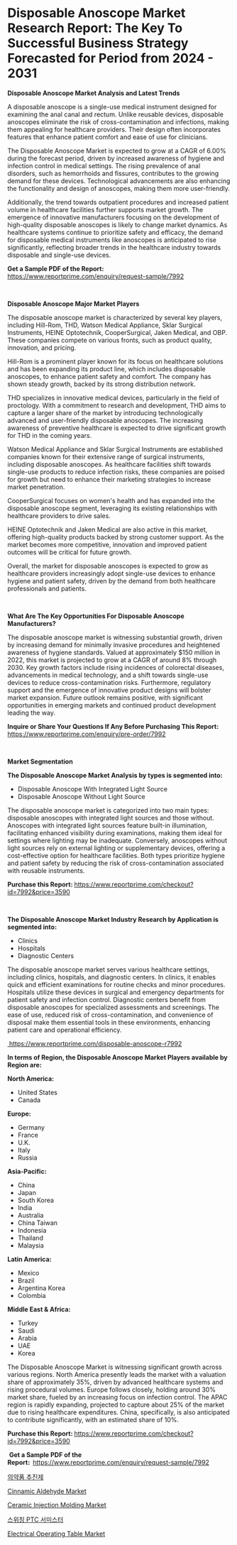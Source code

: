 <p><h1>Disposable Anoscope Market Research Report: The Key To Successful Business Strategy Forecasted for Period from 2024 - 2031</h1></p><p><strong>Disposable Anoscope Market Analysis and Latest Trends</strong></p>
<p><p>A disposable anoscope is a single-use medical instrument designed for examining the anal canal and rectum. Unlike reusable devices, disposable anoscopes eliminate the risk of cross-contamination and infections, making them appealing for healthcare providers. Their design often incorporates features that enhance patient comfort and ease of use for clinicians.</p><p>The Disposable Anoscope Market is expected to grow at a CAGR of 6.00% during the forecast period, driven by increased awareness of hygiene and infection control in medical settings. The rising prevalence of anal disorders, such as hemorrhoids and fissures, contributes to the growing demand for these devices. Technological advancements are also enhancing the functionality and design of anoscopes, making them more user-friendly.</p><p>Additionally, the trend towards outpatient procedures and increased patient volume in healthcare facilities further supports market growth. The emergence of innovative manufacturers focusing on the development of high-quality disposable anoscopes is likely to change market dynamics. As healthcare systems continue to prioritize safety and efficacy, the demand for disposable medical instruments like anoscopes is anticipated to rise significantly, reflecting broader trends in the healthcare industry towards disposable and single-use devices.</p></p>
<p><strong>Get a Sample PDF of the Report:&nbsp;</strong> <a href="https://www.reportprime.com/enquiry/request-sample/7992">https://www.reportprime.com/enquiry/request-sample/7992</a></p>
<p>&nbsp;</p>
<p><strong>Disposable Anoscope Major Market Players</strong></p>
<p><p>The disposable anoscope market is characterized by several key players, including Hill-Rom, THD, Watson Medical Appliance, Sklar Surgical Instruments, HEINE Optotechnik, CooperSurgical, Jaken Medical, and OBP. These companies compete on various fronts, such as product quality, innovation, and pricing.</p><p>Hill-Rom is a prominent player known for its focus on healthcare solutions and has been expanding its product line, which includes disposable anoscopes, to enhance patient safety and comfort. The company has shown steady growth, backed by its strong distribution network.</p><p>THD specializes in innovative medical devices, particularly in the field of proctology. With a commitment to research and development, THD aims to capture a larger share of the market by introducing technologically advanced and user-friendly disposable anoscopes. The increasing awareness of preventive healthcare is expected to drive significant growth for THD in the coming years.</p><p>Watson Medical Appliance and Sklar Surgical Instruments are established companies known for their extensive range of surgical instruments, including disposable anoscopes. As healthcare facilities shift towards single-use products to reduce infection risks, these companies are poised for growth but need to enhance their marketing strategies to increase market penetration.</p><p>CooperSurgical focuses on women's health and has expanded into the disposable anoscope segment, leveraging its existing relationships with healthcare providers to drive sales.</p><p>HEINE Optotechnik and Jaken Medical are also active in this market, offering high-quality products backed by strong customer support. As the market becomes more competitive, innovation and improved patient outcomes will be critical for future growth.</p><p>Overall, the market for disposable anoscopes is expected to grow as healthcare providers increasingly adopt single-use devices to enhance hygiene and patient safety, driven by the demand from both healthcare professionals and patients.</p></p>
<p>&nbsp;</p>
<p><strong>What Are The Key Opportunities For Disposable Anoscope Manufacturers?</strong></p>
<p><p>The disposable anoscope market is witnessing substantial growth, driven by increasing demand for minimally invasive procedures and heightened awareness of hygiene standards. Valued at approximately $150 million in 2022, this market is projected to grow at a CAGR of around 8% through 2030. Key growth factors include rising incidences of colorectal diseases, advancements in medical technology, and a shift towards single-use devices to reduce cross-contamination risks. Furthermore, regulatory support and the emergence of innovative product designs will bolster market expansion. Future outlook remains positive, with significant opportunities in emerging markets and continued product development leading the way.</p></p>
<p><strong>Inquire or Share Your Questions If Any Before Purchasing This Report:</strong> <a href="https://www.reportprime.com/enquiry/pre-order/7992">https://www.reportprime.com/enquiry/pre-order/7992</a></p>
<p>&nbsp;</p>
<p><strong>Market Segmentation</strong></p>
<p><strong>The Disposable Anoscope Market Analysis by types is segmented into:</strong></p>
<p><ul><li>Disposable Anoscope With Integrated Light Source</li><li>Disposable Anoscope Without Light Source</li></ul></p>
<p><p>The disposable anoscope market is categorized into two main types: disposable anoscopes with integrated light sources and those without. Anoscopes with integrated light sources feature built-in illumination, facilitating enhanced visibility during examinations, making them ideal for settings where lighting may be inadequate. Conversely, anoscopes without light sources rely on external lighting or supplementary devices, offering a cost-effective option for healthcare facilities. Both types prioritize hygiene and patient safety by reducing the risk of cross-contamination associated with reusable instruments.</p></p>
<p><strong>Purchase this Report:&nbsp;</strong><a href="https://www.reportprime.com/checkout?id=7992&price=3590">https://www.reportprime.com/checkout?id=7992&price=3590</a></p>
<p>&nbsp;</p>
<p><strong>The Disposable Anoscope Market Industry Research by Application is segmented into:</strong></p>
<p><ul><li>Clinics</li><li>Hospitals</li><li>Diagnostic Centers</li></ul></p>
<p><p>The disposable anoscope market serves various healthcare settings, including clinics, hospitals, and diagnostic centers. In clinics, it enables quick and efficient examinations for routine checks and minor procedures. Hospitals utilize these devices in surgical and emergency departments for patient safety and infection control. Diagnostic centers benefit from disposable anoscopes for specialized assessments and screenings. The ease of use, reduced risk of cross-contamination, and convenience of disposal make them essential tools in these environments, enhancing patient care and operational efficiency.</p></p>
<p><a href="https://www.reportprime.com/disposable-anoscope-r7992">&nbsp;https://www.reportprime.com/disposable-anoscope-r7992</a></p>
<p><strong>In terms of Region, the Disposable Anoscope Market Players available by Region are:</strong></p>
<p>
    <p> <strong> North America: </strong>
        <ul>
            <li>United States</li>
            <li>Canada</li>
        </ul>
        </p> 
    <p> <strong> Europe: </strong>
        <ul>
            <li>Germany</li>
            <li>France</li>
            <li>U.K.</li>
            <li>Italy</li>
            <li>Russia</li>
        </ul>
        </p> 
    <p> <strong> Asia-Pacific: </strong>
        <ul>
            <li>China</li>
            <li>Japan</li>
            <li>South Korea</li>
            <li>India</li>
            <li>Australia</li>
            <li>China Taiwan</li>
            <li>Indonesia</li>
            <li>Thailand</li>
            <li>Malaysia</li>
        </ul>
        </p> 
    <p> <strong> Latin America: </strong>
        <ul>
            <li>Mexico</li>
            <li>Brazil</li>
            <li>Argentina Korea</li>
            <li>Colombia</li>
        </ul>
        </p> 
    <p> <strong> Middle East & Africa: </strong>
        <ul>
            <li>Turkey</li>
            <li>Saudi</li>
            <li>Arabia</li>
            <li>UAE</li>
            <li>Korea</li>
        </ul>
    </p>
    </p>
<p><p>The Disposable Anoscope Market is witnessing significant growth across various regions. North America presently leads the market with a valuation share of approximately 35%, driven by advanced healthcare systems and rising procedural volumes. Europe follows closely, holding around 30% market share, fueled by an increasing focus on infection control. The APAC region is rapidly expanding, projected to capture about 25% of the market due to rising healthcare expenditures. China, specifically, is also anticipated to contribute significantly, with an estimated share of 10%.</p></p>
<p><strong>Purchase this Report: </strong><a href="https://www.reportprime.com/checkout?id=7992&price=3590">https://www.reportprime.com/checkout?id=7992&price=3590</a></p>
<p>&nbsp;<strong>Get a Sample PDF of the Report:&nbsp;&nbsp;</strong><a href="https://www.reportprime.com/enquiry/request-sample/7992">https://www.reportprime.com/enquiry/request-sample/7992</a></p>
<p><strong></strong></p>
<p><p><a href="https://medium.com/@ixknzplk81/%EC%84%B8%EA%B3%84-pharmaceutical-propellants-market-%EC%9D%80-2024%EC%97%90%EC%84%9C-2031%EB%A1%9C-%EC%97%B0%ED%8F%89%EA%B7%A0-%EC%A6%9D%EA%B0%80%EC%9C%A8%EC%9D%84-%EB%B3%B4%EC%9D%BC-%EA%B2%83%EC%9C%BC%EB%A1%9C-%EC%98%88%EC%83%81%EB%90%A9%EB%8B%88%EB%8B%A4-029636b0718b">의약품 추진제</a></p><p><a href="https://www.linkedin.com/pulse/cinnamic-aldehyde-market-growth-segmentation-regional-analysis-v80hc?trackingId=rTgfdDCzSgiOhQx9O88MGg%3D%3D">Cinnamic Aldehyde Market</a></p><p><a href="https://www.linkedin.com/pulse/global-ceramic-injection-molding-market-opportunities-challenges2024-3vtxc?trackingId=GB7JGzrWRl%2B7JGpeTjOcdA%3D%3D">Ceramic Injection Molding Market</a></p><p><a href="https://medium.com/@sadiejast2023/ptc-%EC%84%9C%EB%AF%B8%EC%8A%A4%ED%84%B0-%EC%8B%9C%EC%9E%A5-%EB%B3%B4%EA%B3%A0%EC%84%9C-%EC%A0%9C%ED%92%88-%EC%9C%A0%ED%98%95-%EC%9E%90%EA%B8%B0-%EA%B0%80%EC%97%B4-%EB%AA%A8%EB%93%9C-%EC%84%BC%EC%84%9C-%EB%AA%A8%EB%93%9C-%EC%B5%9C%EC%A2%85-%EC%9A%A9%EB%8F%84-%EA%B3%BC%EC%A0%84%EB%A5%98-%EB%B3%B4%ED%98%B8-%EC%9D%B8%EB%9F%AC%EC%8B%9C-%EB%B3%B4%ED%98%B8-%EA%B8%B0%ED%83%80-%EB%B0%8F-%EC%A7%80%EC%97%AD-2024-2031-a1a5a2219ba6">스위칭 PTC 서미스터</a></p><p><a href="https://issuu.com/reportprime-2/docs/electrical-operating-table-market-s_8b3f307d86c4cb">Electrical Operating Table Market</a></p></p>